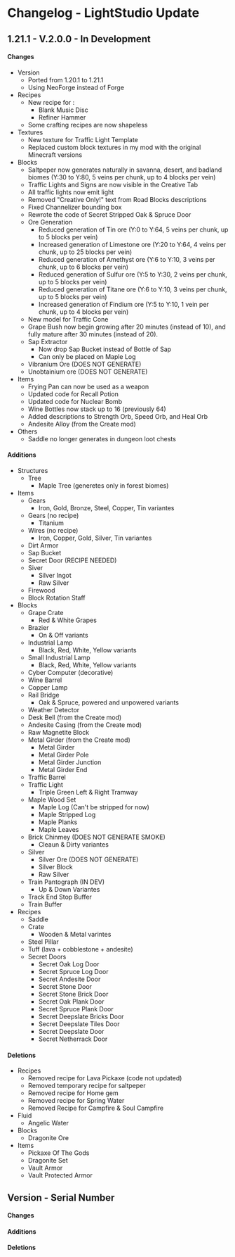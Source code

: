 # Changelog - LightStudio Update

## 1.21.1 - V.2.0.0 - In Development

#### Changes
   - Version
      - Ported from 1.20.1 to 1.21.1
      - Using NeoForge instead of Forge
   - Recipes
      - New recipe for :
         - Blank Music Disc
         - Refiner Hammer
      - Some crafting recipes are now shapeless
   - Textures
      - New texture for Traffic Light Template
      - Replaced custom block textures in my mod with the original Minecraft versions
   - Blocks
      - Saltpeper now generates naturally in savanna, desert, and badland biomes (Y:30 to Y:80, 5 veins per chunk, up to 4 blocks per vein)
      - Traffic Lights and Signs are now visible in the Creative Tab
      - All traffic lights now emit light
      - Removed "Creative Only!" text from Road Blocks descriptions
      - Fixed Channelizer bounding box
      - Rewrote the code of Secret Stripped Oak & Spruce Door
      - Ore Generation
         - Reduced generation of Tin ore (Y:0 to Y:64, 5 veins per chunk, up to 5 blocks per vein)
         - Increased generation of Limestone ore (Y:20 to Y:64, 4 veins per chunk, up to 25 blocks per vein)
         - Reduced generation of Amethyst ore (Y:6 to Y:10, 3 veins per chunk, up to 6 blocks per vein)
         - Reduced generation of Sulfur ore (Y:5 to Y:30, 2 veins per chunk, up to 5 blocks per vein)
         - Reduced generation of Titane ore (Y:6 to Y:10, 3 veins per chunk, up to 5 blocks per vein)
         - Increased generation of Findium ore (Y:5 to Y:10, 1 vein per chunk, up to 4 blocks per vein)
      - New model for Traffic Cone
      - Grape Bush now begin growing after 20 minutes (instead of 10), and fully mature after 30 minutes (instead of 20).
      - Sap Extractor
         - Now drop Sap Bucket instead of Bottle of Sap
         - Can only be placed on Maple Log
      - Vibranium Ore (DOES NOT GENERATE)
      - Unobtainium ore (DOES NOT GENERATE)
   - Items
      - Frying Pan can now be used as a weapon
      - Updated code for Recall Potion
      - Updated code for Nuclear Bomb
      - Wine Bottles now stack up to 16 (previously 64)
      - Added descriptions to Strength Orb, Speed Orb, and Heal Orb
      - Andesite Alloy (from the Create mod)
   - Others
      - Saddle no longer generates in dungeon loot chests

#### Additions
   - Structures
      - Tree
         - Maple Tree (generetes only in forest biomes)
   - Items
      - Gears
         - Iron, Gold, Bronze, Steel, Copper, Tin variantes
      - Gears (no recipe)
         - Titanium
      - Wires (no recipe)
         - Iron, Copper, Gold, Silver, Tin variantes
      - Dirt Armor
      - Sap Bucket
      - Secret Door (RECIPE NEEDED)
      - Siver 
         - Silver Ingot
         - Raw Silver
      - Firewood
      - Block Rotation Staff
   - Blocks
      - Grape Crate
         - Red & White Grapes
      - Brazier
         - On & Off variants
      - Industrial Lamp
         - Black, Red, White, Yellow variants
      - Small Industrial Lamp
         - Black, Red, White, Yellow variants
      - Cyber Computer (decorative)
      - Wine Barrel
      - Copper Lamp
      - Rail Bridge
         - Oak & Spruce, powered and unpowered variants
      - Weather Detector
      - Desk Bell (from the Create mod)
      - Andesite Casing (from the Create mod)
      - Raw Magnetite Block
      - Metal Girder (from the Create mod)
         - Metal Girder
         - Metal Girder Pole
         - Metal Girder Junction
         - Metal Girder End
      - Traffic Barrel
      - Traffic Light
         - Triple Green Left & Right Tramway
      - Maple Wood Set
         - Maple Log (Can't be stripped for now)
         - Maple Stripped Log
         - Maple Planks
         - Maple Leaves
      - Brick Chinmey (DOES NOT GENERATE SMOKE)
         - Cleaun & Dirty variantes
      - Silver
         - Silver Ore (DOES NOT GENERATE)
         - Silver Block
         - Raw Silver
      - Train Pantograph (IN DEV)
         - Up & Down Variantes
      - Track End Stop Buffer
      - Train Buffer
   - Recipes
      - Saddle
      - Crate
         - Wooden & Metal varintes
      - Steel Pillar
      - Tuff (lava + cobblestone + andesite)
      - Secret Doors
         - Secret Oak Log Door
         - Secret Spruce Log Door
         - Secret Andesite Door
         - Secret Stone Door
         - Secret Stone Brick Door
         - Secret Oak Plank Door
         - Secret Spruce Plank Door
         - Secret Deepslate Bricks Door
         - Secret Deepslate Tiles Door
         - Secret Deepslate Door
         - Secret Netherrack Door

#### Deletions
   - Recipes
      - Removed recipe for Lava Pickaxe (code not updated)
      - Removed temporary recipe for saltpeper
      - Removed recipe for Home gem
      - Removed recipe for Spring Water
      - Removed Recipe for Campfire & Soul Campfire
   - Fluid
      - Angelic Water
   - Blocks  
      - Dragonite Ore
   - Items   
      - Pickaxe Of The Gods
      - Dragonite Set
      - Vault Armor
      - Vault Protected Armor

## Version -  Serial Number

#### Changes

#### Additions

#### Deletions
